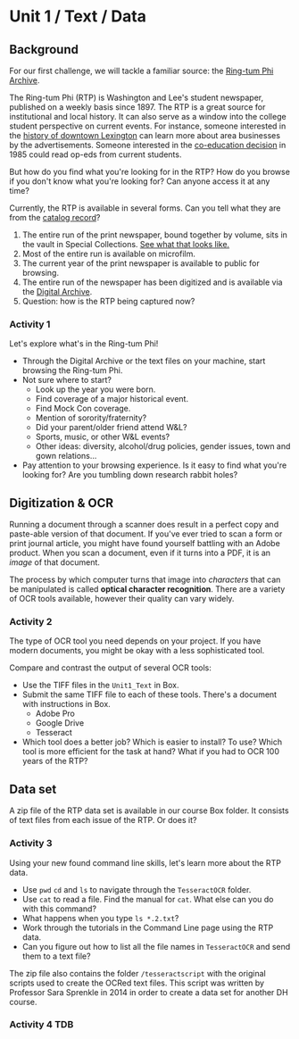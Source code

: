 # Unit 1 / Text / Data 

## Background
For our first challenge, we will tackle a familiar source: the [Ring-tum Phi Archive](https://repository.wlu.edu/handle/11021/26338). 

The Ring-tum Phi (RTP) is Washington and Lee's student newspaper, published on a weekly basis since 1897. The RTP is a great source for institutional and local history. It can also serve as a window into the college student perspective on current events. For instance, someone interested in the [history of downtown Lexington](http://historiclexington.omeka.wlu.edu/) can learn more about area businesses by the advertisements. Someone interested in the [co-education decision](http://beyondbowties.academic.wlu.edu/) in 1985 could read op-eds from current students. 

But how do you find what you're looking for in the RTP? How do you browse if you don't know what you're looking for? Can anyone access it at any time?

Currently, the RTP is available in several forms. Can you tell what they are from the [catalog record](http://annie.wlu.edu:80/record=b1345778~S0)? 

1. The entire run of the print newspaper, bound together by volume, sits in the vault in Special Collections. [See what that looks like.](https://i.makeagif.com/media/8-11-2016/aNVqo7.gif)
2. Most of the entire run is available on microfilm. 
3. The current year of the print newspaper is available to public for browsing. 
4. The entire run of the newspaper has been digitized and is available via the [Digital Archive](https://repository.wlu.edu/handle/11021/26338).
5. Question: how is the RTP being captured now?

### Activity 1
Let's explore what's in the Ring-tum Phi! 
* Through the Digital Archive or the text files on your machine, start browsing the Ring-tum Phi.
* Not sure where to start? 
  * Look up the year you were born.
  * Find coverage of a major historical event.
  * Find Mock Con coverage. 
  * Mention of sorority/fraternity? 
  * Did your parent/older friend attend W&L?
  * Sports, music, or other W&L events?
  * Other ideas: diversity, alcohol/drug policies, gender issues, town and gown relations...
* Pay attention to your browsing experience. Is it easy to find what you're looking for? Are you tumbling down research rabbit holes? 

## Digitization & OCR
Running a document through a scanner does result in a perfect copy and paste-able version of that document. If you've ever tried to scan a form or print journal article, you might have found yourself battling with an Adobe product. When you scan a document, even if it turns into a PDF, it is an *image* of that document. 

The process by which computer turns that image into *characters* that can be manipulated is called **optical character recognition**. There are a variety of OCR tools available, however their quality can vary widely. 

### Activity 2
The type of OCR tool you need depends on your project. If you have modern documents, you might be okay with a less sophisticated tool. 

Compare and contrast the output of several OCR tools: 
* Use the TIFF files in the ```Unit1_Text``` in Box.
* Submit the same TIFF file to each of these tools. There's a document with instructions in Box.
  * Adobe Pro
  * Google Drive 
  * Tesseract
* Which tool does a better job? Which is easier to install? To use? Which tool is more efficient for the task at hand? What if you had to OCR 100 years of the RTP?

## Data set 
A zip file of the RTP data set is available in our course Box folder. It consists of text files from each issue of the RTP. Or does it?

### Activity 3
Using your new found command line skills, let's learn more about the RTP data. 
* Use ```pwd``` ```cd``` and ```ls``` to navigate through the ```TesseractOCR``` folder. 
* Use ```cat``` to read a file. Find the manual for ```cat```. What else can you do with this command? 
* What happens when you type ```ls *.2.txt```?
* Work through the tutorials in the Command Line page using the RTP data. 
* Can you figure out how to list all the file names in ```TesseractOCR``` and send them to a text file? 


The zip file also contains the folder ```/tesseractscript``` with the original scripts used to create the OCRed text files. This script was written by Professor Sara Sprenkle in 2014 in order to create a data set for another DH course. 

### Activity 4 TDB

